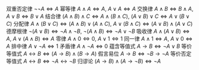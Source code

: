双重否定律 $\lnot\lnot A\Leftrightarrow A$
幂等律 $A\land A\Leftrightarrow A$, $A\lor A \Leftrightarrow A$
交换律 $A\land B \Leftrightarrow B \land A$, $A\lor B\Leftrightarrow B \lor A$
结合律 $(A\land B)\land C \Leftrightarrow A\land (B\land C)$, $(A\lor B)\lor C \Leftrightarrow A\lor (B\lor C)$
分配律 $A\land (B \lor C)\Leftrightarrow (A\land B) \lor (A\land C)$, $A\lor (B\land C)\Leftrightarrow (A\lor B)\land(A\lor C)$
德摩根律 $\lnot (A\lor B)\Leftrightarrow \lnot A\land \lnot B$, $\lnot(A\land B)\Leftrightarrow\lnot A\lor \lnot B$
吸收律 $A\land (A\lor B)\Leftrightarrow A$, $A\lor(A\land B)\Leftrightarrow A$
零律 $A\land 0 \Leftrightarrow 0$, $A \lor 1 \Leftrightarrow 1$
同一律 $A\land 1 \Leftrightarrow A$, $A\lor 0 \Leftrightarrow A$
排中律 $A\lor \lnot A \Leftrightarrow 1$
矛盾律 $A \land\lnot A\Leftrightarrow 0$
蕴含等值式 $A\to B\Leftrightarrow\lnot A\lor B$
等价等值式 $A\leftrightarrow B\Leftrightarrow (A\to B)\land(B\to A)$
假言易位 $A\to B \Leftrightarrow \lnot B \to \lnot A$
等价否定等值式 $A\leftrightarrow B \Leftrightarrow \lnot A\leftrightarrow \lnot B$
归谬论 $(A\to B)\land(A\to \lnot B)\Leftrightarrow\lnot A$
